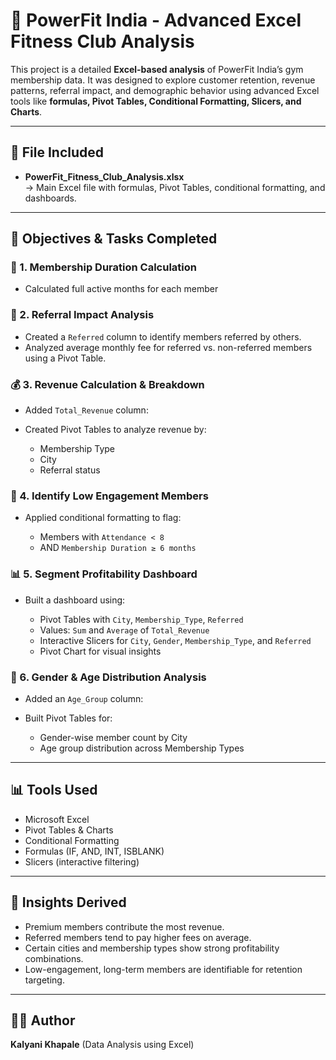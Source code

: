

# 💪 PowerFit India - Advanced Excel Fitness Club Analysis

This project is a detailed **Excel-based analysis** of PowerFit India’s gym membership data. It was designed to explore customer retention, revenue patterns, referral impact, and demographic behavior using advanced Excel tools like **formulas, Pivot Tables, Conditional Formatting, Slicers, and Charts**.

---

## 📁 File Included

- **PowerFit_Fitness_Club_Analysis.xlsx**  
  → Main Excel file with formulas, Pivot Tables, conditional formatting, and dashboards.

---

## 🧠 Objectives & Tasks Completed

### 📆 1. Membership Duration Calculation
- Calculated full active months for each member 
  

### 🔗 2. Referral Impact Analysis

* Created a `Referred` column to identify members referred by others.
* Analyzed average monthly fee for referred vs. non-referred members using a Pivot Table.

### 💰 3. Revenue Calculation & Breakdown

* Added `Total_Revenue` column:

* Created Pivot Tables to analyze revenue by:

  * Membership Type
  * City
  * Referral status

### 🚩 4. Identify Low Engagement Members

* Applied conditional formatting to flag:

  * Members with `Attendance < 8`
  * AND `Membership Duration ≥ 6 months`

### 📊  5. Segment Profitability Dashboard

* Built a dashboard using:

  * Pivot Tables with `City`, `Membership_Type`, `Referred`
  * Values: `Sum` and `Average` of `Total_Revenue`
  * Interactive Slicers for `City`, `Gender`, `Membership_Type`, and `Referred`
  * Pivot Chart for visual insights

### 👥 6. Gender & Age Distribution Analysis

* Added an `Age_Group` column:

* Built Pivot Tables for:

  * Gender-wise member count by City
  * Age group distribution across Membership Types

---

## 📊 Tools Used

* Microsoft Excel
* Pivot Tables & Charts
* Conditional Formatting
* Formulas (IF, AND, INT, ISBLANK)
* Slicers (interactive filtering)

---

## 📌 Insights Derived

* Premium members contribute the most revenue.
* Referred members tend to pay higher fees on average.
* Certain cities and membership types show strong profitability combinations.
* Low-engagement, long-term members are identifiable for retention targeting.

---

## 👩‍💻 Author

**Kalyani Khapale**
(Data Analysis using Excel)


